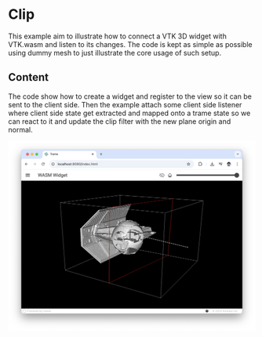 # Clip

This example aim to illustrate how to connect a VTK 3D widget with VTK.wasm and listen to its changes.
The code is kept as simple as possible using dummy mesh to just illustrate the core usage of such setup.

## Content

The code show how to create a widget and register to the view so it can be sent to the client side. Then the example attach some client side listener where client side state get extracted and mapped onto a trame state so we can react to it and update the clip filter with the new plane origin and normal. 

![](clip.png)